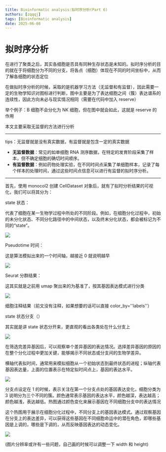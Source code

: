 ```yaml
---
title: Bioinformatic analysis:拟时序分析(Part 6)
authors: [zqqqj]
tags: [Bioinformatic analysis]
date: 2025-06-08
---
```


# 拟时序分析

在进行了聚类之后，其实各细胞是否具有同种生存状态是未知的。拟时序分析的目的就在于将细胞分为不同的分支，将各点（细胞）体现在不同的时间坐标中，从而了解各细胞的状态定位

在做拟时序分析的时候，采取的是机器学习方法（无监督和有监督），因此需要一定的生物学知识对图标进行判断，图中主要是为了表达细胞之间（簇）表达谱系的连续性，因此方向未必与现实情况相同（需要在代码中加入 reserve）

举个例子：B 细胞不会分化为 NK 细胞，但在图中就会如此，这就是 reserve 的作用

本文主要采取无监督的方法进行分析

---

tips：无监督就是没有真实数据，有监督就是包含一定的真实数据

- **无监督数据**：常见的如单细胞 RNA 测序数据，在特定的发育阶段采集了样本，但不确定细胞的确切时间顺序。
- **有监督数据**：例如药物处理实验，在不同时间点采集了单细胞样本，记录了每个样本的处理时间，通过这些时间点信息可以进行有监督的拟时序分析。

---

首先，使用 monocol2 创建 CellDataset 对象后，就有了拟时分析结果的可视化，我们可以将其分为：

state 状态：

代表了细胞在某一生物学过程中所处的不同阶段。例如，在细胞分化过程中，初始的未分化状态、不同分化路径中的中间状态，以及终末分化状态，都会被标记为不同的“state”。

<!-- truncate -->

![](http://8.130.141.48/wp-content/uploads/2024/08/1-2.png)

Pseudotime 时间：

这是算法模拟出来的一个时间轴，越接近 0 就说明越早

![](http://8.130.141.48/wp-content/uploads/2024/08/2-2.png)

Seurat 分群结果：

这其实就是之前用 umap 聚出来的为基准了，按其基因表达模式进行分类

![](http://8.130.141.48/wp-content/uploads/2024/08/3-2.png)

细胞注释结果（前文没有注释，如果想要的话可以直接 color_by=''labels''）

state 状态分支（）

其实就是讲 state 状态分开来，更直观的看出各类处在什么分支上

![](http://8.130.141.48/wp-content/uploads/2024/08/4-2.png)

在筛选完差异基因后，可以观察单个差异基因的表达情况。选择差异基因的原因的在整个分化过程中更加关键，能够揭示不同状态或分支间的生物学差异。

横轴代表拟时间，通常用来模拟细胞从一个初始状态到最终状态的进程；纵轴代表基因表达量，上面的位置表示在特定拟时间点上，基因的表达水平。

![](http://8.130.141.48/wp-content/uploads/2024/08/5-2.png)

分支点设定在 1 的时候，表示关注在第一个分支点处的基因表达变化，细胞分类为 3 说明分为三个不同的簇。颜色通常表示基因的表达水平，颜色越深，表达越高；颜色越浅，表达越低。热图通过颜色变化来展示基因在不同细胞分支中的表达情况

这个热图用于展示在细胞分化过程中，不同分支上的基因表达模式。通过观察基因在分支上的表达差异，可以获得这些基因在不同细胞命运中的潜在角色，即哪些基因是上调的，哪些是下调的，从而反映基因表达的动态变化。

![](http://8.130.141.48/wp-content/uploads/2024/08/6-2.png)

(图片分辨率或许有一些问题，自己画的时候可以调整一下 width 和 height)
